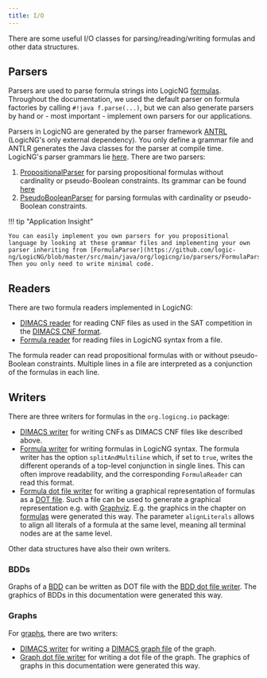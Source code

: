 ```yaml
---
title: I/O
---
```


There are some useful I/O classes for parsing/reading/writing formulas and other data structures.

## Parsers

Parsers are used to parse formula strings into LogicNG [formulas](../formulas).  Throughout the documentation, we used the default parser on formula factories by calling `#!java f.parse(...)`, but we can also generate parsers by hand or - most important - implement own parsers for our applications.

Parsers in LogicNG are generated by the parser framework [ANTRL](https://www.antlr.org/) (LogicNG's only external dependency).  You only define a grammar file and ANTLR generates the Java classes for the parser at compile time.  LogicNG's parser grammars lie [here](https://github.com/logic-ng/LogicNG/tree/master/src/main/antlr).  There are two parsers:

1. [PropositionalParser](https://github.com/logic-ng/LogicNG/blob/master/src/main/java/org/logicng/io/parsers/PropositionalParser.java) for parsing propositional formulas without cardinality or pseudo-Boolean constraints.  Its grammar can be found [here](https://github.com/logic-ng/LogicNG/blob/master/src/main/antlr/LogicNGPropositional.g4)
2. [PseudoBooleanParser](https://github.com/logic-ng/LogicNG/blob/master/src/main/java/org/logicng/io/parsers/PseudoBooleanParser.java) for parsing formulas with cardinality or pseudo-Boolean constraints.

!!! tip "Application Insight"

    You can easily implement you own parsers for you propositional language by looking at these grammar files and implementing your own parser inheriting from [FormulaParser](https://github.com/logic-ng/LogicNG/blob/master/src/main/java/org/logicng/io/parsers/FormulaParser.java).  Then you only need to write minimal code.


## Readers

There are two formula readers implemented in LogicNG:

- [DIMACS reader](https://github.com/logic-ng/LogicNG/blob/master/src/main/java/org/logicng/io/readers/DimacsReader.java) for reading CNF files as used in the SAT competition in the [DIMACS CNF format](http://beyondnp.org/static/media/uploads/docs/satformat.pdf).
- [Formula reader](https://github.com/logic-ng/LogicNG/blob/master/src/main/java/org/logicng/io/readers/FormulaReader.java) for reading files in LogicNG syntax from a file.

The formula reader can read propositional formulas with or without pseudo-Boolean constraints.  Multiple lines in a file are interpreted as a conjunction of the formulas in each line.


## Writers

There are three writers for formulas in the `org.logicng.io` package:

- [DIMACS writer](https://github.com/logic-ng/LogicNG/blob/master/src/main/java/org/logicng/io/writers/FormulaDimacsFileWriter.java) for writing CNFs as DIMACS CNF files like described above.
- [Formula writer](https://github.com/logic-ng/LogicNG/blob/master/src/main/java/org/logicng/io/writers/FormulaWriter.java) for writing formulas in LogicNG syntax.  The formula writer has the option `splitAndMultiline` which, if set to `true`, writes the different operands of a top-level conjunction in single lines.  This can often improve readability, and the corresponding `FormulaReader` can read this format.
- [Formula dot file writer](https://github.com/logic-ng/LogicNG/blob/master/src/main/java/org/logicng/io/writers/FormulaDotFileWriter.java) for writing a graphical representation of formulas as a [DOT file](https://en.wikipedia.org/wiki/DOT_(graph_description_language)).  Such a file can be used to generate a graphical representation e.g. with [Graphviz](https://en.wikipedia.org/wiki/Graphviz).  E.g. the graphics in the chapter on [formulas](../formulas) were generated this way.  The parameter `alignLiterals` allows to align all literals of a formula at the same level, meaning all terminal nodes are at the same level.

Other data structures have also their own writers.


### BDDs

Graphs of a [BDD](../knowledge-compilation/bdd) can be written as DOT file with the [BDD dot file writer](https://github.com/logic-ng/LogicNG/blob/master/src/main/java/org/logicng/knowledgecompilation/bdds/io/BDDDotFileWriter.java).  The graphics of BDDs in this documentation were generated this way.


### Graphs

For [graphs](../graphs), there are two writers:

- [DIMACS writer](https://github.com/logic-ng/LogicNG/blob/master/src/main/java/org/logicng/graphs/io/GraphDimacsFileWriter.java) for writing a [DIMACS graph file](https://github.com/akinanop/mvl-solver/wiki/DIMACS-Graph-Format) of the graph.
- [Graph dot file writer](https://github.com/logic-ng/LogicNG/blob/master/src/main/java/org/logicng/graphs/io/GraphDotFileWriter.java) for writing a dot file of the graph.  The graphics of graphs in this documentation were generated this way.

